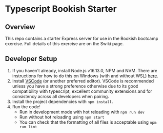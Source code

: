 # Typescript Bookish Starter

## Overview

This repo contains a starter Express server for use in the Bookish bootcamp exercise. Full details of this exercise are on the Swiki page.

## Developer Setup

1. If you haven't already, install Node.js v16.13.0, NPM and NVM. There are instructions for how to do this on Windows (with and without WSL) [here](https://docs.microsoft.com/en-us/windows/dev-environment/javascript/nodejs-overview).
2. Install [VSCode](https://code.visualstudio.com/download) (or another preferred editor). VSCode is recommended unless you have a strong preference otherwise due to its good compatibility with typescript, excellent community extensions and for consistency across all developers when pairing.
3. Install the project dependencies with `npm install`.
4. Run the code!
     - Run in development mode with hot reloading with `npm run dev`
     - Run without hot reloading using `npm start`
     - You can check that the formatting of all files is acceptable using `npm run lint`
